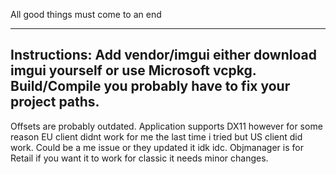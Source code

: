 All good things must come to an end

--------
Instructions:
Add vendor/imgui either download imgui yourself or use Microsoft vcpkg.
Build/Compile you probably have to fix your project paths.
--
Offsets are probably outdated. Application supports DX11 however for some reason EU client didnt work for me the last time i tried but US client did work. Could be a me issue or they updated it idk idc.
Objmanager is for Retail if you want it to work for classic it needs minor changes.
